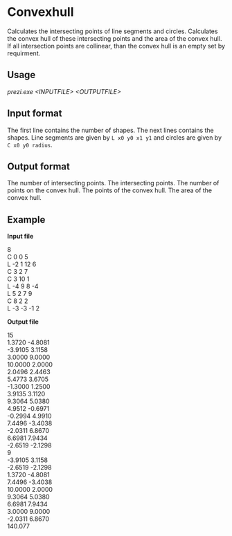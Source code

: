 Convexhull
===========

Calculates the intersecting points of line segments and circles. Calculates the convex hull of these intersecting points and the area of the convex hull. If all intersection points are collinear, than the convex hull is an empty set by requirment.


Usage
--------

_prezi.exe \<INPUTFILE\> \<OUTPUTFILE\>_

Input format
-------------

The first line contains the number of shapes. The next lines contains the shapes. Line segments are given by `L x0 y0 x1 y1` and circles are given by `C x0 y0 radius`.

Output format
--------------

The number of intersecting points. The intersecting points. The number of points on the convex hull. The points of the convex hull. The area of the convex hull.

Example
---------
**Input file**

8  
C 0 0 5  
L -2 1 12 6  
C 3 2 7  
C 3 10 1  
L -4 9 8 -4  
L 5 2 7 9  
C 8 2 2  
L -3 -3 -1 2  

**Output file**

15  
1.3720 -4.8081  
-3.9105 3.1158  
3.0000 9.0000  
10.0000 2.0000  
2.0496 2.4463  
5.4773 3.6705  
-1.3000 1.2500  
3.9135 3.1120  
9.3064 5.0380  
4.9512 -0.6971  
-0.2994 4.9910  
7.4496 -3.4038  
-2.0311 6.8670  
6.6981 7.9434  
-2.6519 -2.1298  
9  
-3.9105 3.1158  
-2.6519 -2.1298  
1.3720 -4.8081  
7.4496 -3.4038  
10.0000 2.0000  
9.3064 5.0380  
6.6981 7.9434  
3.0000 9.0000  
-2.0311 6.8670  
140.077  


